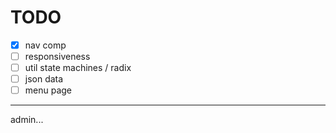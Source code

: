 # TODO

- [X] nav comp
- [ ] responsiveness
- [ ] util state machines / radix
- [ ] json data
- [ ] menu page

---

admin...
